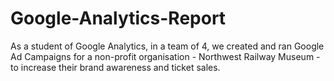 # Google-Analytics-Report
As a student of Google Analytics, in a team of 4, we created and ran Google Ad Campaigns for a non-profit organisation - Northwest Railway Museum - to increase their brand awareness and ticket sales.
